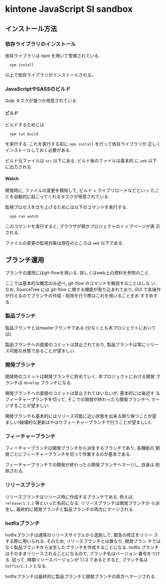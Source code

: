 kintone JavaScript SI sandbox
===================


インストール方法
----------------

### 依存ライブラリのインストール

依存ライブラリは npm を用いて管理されている.

``` {.bash}
  npm install
```

以上で依存ライブラリがインストールされる。


### JavaScriptやSASSのビルド

Gulp タスクが幾つか用意されている.

#### ビルド

ビルドするためには

``` {.bash}
  npm run build
```

を実行する. これを実行する前に `npm install` を行って依存ライブラリが
正しくインストールしておく必要がある.

ビルド元ファイルは `src` 以下にある. ビルド後のファイルは基本的
に `web` 以下に出力される.

#### Watch

開発時に, ファイルの変更を検知して, ビルド + ライブリロードなどといっ
たことを自動的に起こってくれるタスクが用意されている.

監視プロセスを立ち上げるためには以下のコマンドを実行する.

``` {.bash}
  npm run watch
```

このコマンドを実行すると, ブラウザが開きプロジェクトのトップページが表
示される. 

ファイルの変更の監視対象は現在のところは `web` 以下である.

ブランチ運用
------------

ブランチの運用にはgit-flowを用いる. 詳しくはweb上の資料を参照のこと.

ここでは基本的な概念のみ述べ, git-flow のコマンドを解説することはしな
い. なお, SourceTree には git-flow に関する機能が取り込まれており, GUI
で各操作が行えるのでブランチの作成・削除を行う際はこれを用いることをお
すすめする.

### 製品ブランチ

製品ブランチとはmasterブランチである (少なくとも本プロジェクトにおいて
は).

製品ブランチへの直接のコミットは禁止されており, 製品ブランチは常にリリー
ス可能な状態であることが望ましい.

### 開発ブランチ

開発時のコミットは開発ブランチに貯めていく. 本プロジェクトにおける開発
ブランチは `develop` ブランチになる.

開発ブランチへの直接のコミットは禁止されてはいないが, 基本的には後述す
るフィーチャーブランチを切って, そこでの開発が終わったら開発ブランチへ
マージすることが望ましい.

開発ブランチも基本的にはリリース可能に近い状態を出来る限り保つことが望
ましい(破壊的な更新はやはりフィーチャーブランチで行うことが望ましい).

### フィーチャーブランチ

フィーチャーブランチは開発ブランチから派生するブランチであり, 各機能の
開発ごとにフィーチャーブランチを切って作業するのが基本である.

フィーチャーブランチでの開発が終わったら開発ブランチへマージし, 自身は
削除される.

### リリースブランチ

リリースブランチはリリース時に作成するブランチである. 例えば,
`release/1.1.2` 等といった名前になる. リリースブランチは開発ブランチか
ら派生し, 最終的に開発ブランチと製品ブランチの両方にマージされる.

### hotfixブランチ

hotfixブランチは通常のリリースサイクルから逸脱して, 緊急の修正をリリー
スする際に用いられる. そのため, リリースブランチとは異なり, 開発ブラン
チではなく製品ブランチから派生したブランチを作成することになる. hotfix
ブランチはそのままリリースされることになるので, ブランチ名はバージョン
番号をつける. 従って, 時期リリースバージョンが 1.1.3 であるとすると,
ブランチ名は `hotfix/1.1.3` となる.

hotfixブランチは最終的に製品ブランチと開発ブランチの両方へマージされる.
